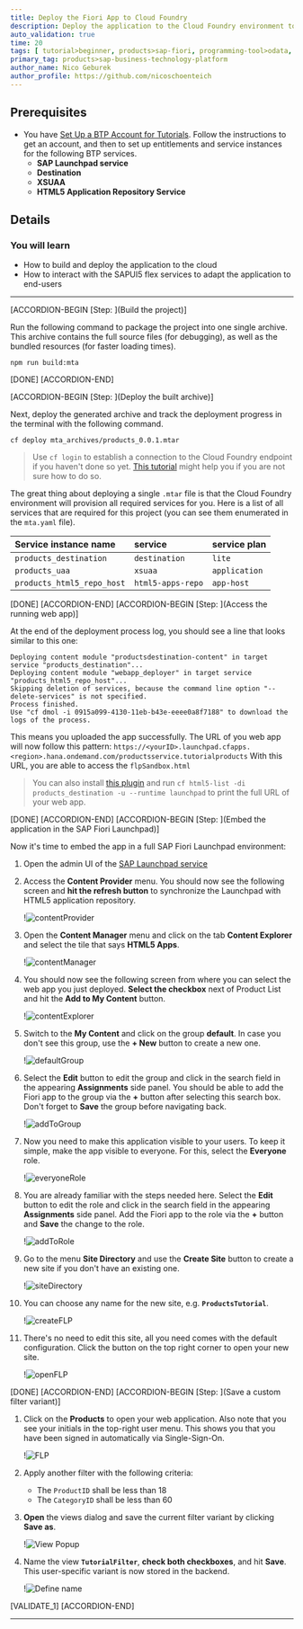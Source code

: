 ```yaml
---
title: Deploy the Fiori App to Cloud Foundry
description: Deploy the application to the Cloud Foundry environment to be able to share it with your coworkers.
auto_validation: true
time: 20
tags: [ tutorial>beginner, products>sap-fiori, programming-tool>odata, programming-tool>sapui5,   products>sap-launchpad-service, topic>user-interface, programming-tool>html5, topic>cloud, tutorial>free-tier]
primary_tag: products>sap-business-technology-platform
author_name: Nico Geburek
author_profile: https://github.com/nicoschoenteich
---
```


## Prerequisites
- You have [Set Up a BTP Account for Tutorials](group.btp-setup). Follow the instructions to get an account, and then to set up entitlements and service instances for the following BTP services.
    - **SAP Launchpad service**
    - **Destination**
    - **XSUAA**
    - **HTML5 Application Repository Service**

## Details
### You will learn
  - How to build and deploy the application to the cloud
  - How to interact with the SAPUI5 flex services to adapt the application to end-users

---

[ACCORDION-BEGIN [Step: ](Build the project)]

Run the following command to package the project into one single archive. This archive contains the full source files (for debugging), as well as the bundled resources (for faster loading times).

```Terminal
npm run build:mta
```

[DONE]
[ACCORDION-END]

[ACCORDION-BEGIN [Step: ](Deploy the built archive)]

Next, deploy the generated archive and track the deployment progress in the terminal with the following command.

```Terminal
cf deploy mta_archives/products_0.0.1.mtar
```

> Use `cf login` to establish a connection to the Cloud Foundry endpoint if you haven't done so yet. [This tutorial](cp-cf-download-cli) might help you if you are not sure how to do so.

The great thing about deploying a single `.mtar` file is that the Cloud Foundry environment will provision all required services for you. Here is a list of all services that are required for this project (you can see them enumerated in the `mta.yaml` file).


|  Service instance name     | service | service plan
|  :------------- | :-------------| :-------------
|  `products_destination` |  `destination` |  `lite`
|  `products_uaa` |  `xsuaa` |  `application`
|  `products_html5_repo_host` | `html5-apps-repo`  |  `app-host`


[DONE]
[ACCORDION-END]
[ACCORDION-BEGIN [Step: ](Access the running web app)]

At the end of the deployment process log, you should see a line that looks similar to this one:
```[4]
Deploying content module "productsdestination-content" in target service "products_destination"...
Deploying content module "webapp_deployer" in target service "products_html5_repo_host"...
Skipping deletion of services, because the command line option "--delete-services" is not specified.
Process finished.
Use "cf dmol -i 0915a099-4130-11eb-b43e-eeee0a8f7188" to download the logs of the process.
```

This means you uploaded the app successfully. The URL of you web app will now follow this pattern: `https://<yourID>.launchpad.cfapps.<region>.hana.ondemand.com/productsservice.tutorialproducts`
With this URL, you are able to access the `flpSandbox.html`

> You can also install [this plugin](cp-cf-install-cliplugin-html5) and run `cf html5-list -di products_destination -u --runtime launchpad` to print the full URL of your web app.


[DONE]
[ACCORDION-END]
[ACCORDION-BEGIN [Step: ](Embed the application in the SAP Fiori Launchpad)]


Now it's time to embed the app in a full SAP Fiori Launchpad environment:

1. Open the admin UI of the [SAP Launchpad service](cp-portal-cloud-foundry-getting-started)
2. Access the **Content Provider** menu. You should now see the following screen and **hit the refresh button** to synchronize the Launchpad with HTML5 application repository.

    !![contentProvider](contentProvider.png)

3. Open the **Content Manager** menu and click on the tab **Content Explorer** and select the tile that says **HTML5 Apps**.

    !![contentManager](contentManager.png)

4. You should now see the following screen from where you can select the web app you just deployed. **Select the checkbox** next of Product List and hit the **Add to My Content** button.

    !![contentExplorer](contentExplorer.png)

4. Switch to the **My Content** and click on the group **default**. In case you don't see this group, use the **+ New** button to create a new one.

    !![defaultGroup](defaultGroup.png)

4. Select the **Edit** button to edit the group and click in the search field in the appearing **Assignments** side panel. You should be able to add the Fiori app to the group via the **+** button after selecting this search box. Don't forget to **Save** the group before navigating back.

    !![addToGroup](addToGroup.png)

4. Now you need to make this application visible to your users. To keep it simple, make the app visible to everyone. For this, select the **Everyone** role.

    !![everyoneRole](everyoneRole.png)

4. You are already familiar with the steps needed here. Select the **Edit** button to edit the role and click in the search field in the appearing **Assignments** side panel. Add the Fiori app to the role via the **+** button and **Save** the change to the role.

    !![addToRole](addToRole.png)

4. Go to the menu **Site Directory** and use the **Create Site** button to create a new site if you don't have an existing one.

    !![siteDirectory](siteDirectory.png)

4. You can choose any name for the new site, e.g. **`ProductsTutorial`**.

    !![createFLP](createFLP.png)

4. There's no need to edit this site, all you need comes with the default configuration. Click the button on the top right corner to open your new site.

    !![openFLP](openFLP.png)



[DONE]
[ACCORDION-END]
[ACCORDION-BEGIN [Step: ](Save a custom filter variant)]

1. Click on the **Products** to open your web application. Also note that you see your initials in the top-right user menu. This shows you that you have been signed in automatically via Single-Sign-On.

      !![FLP](./FLP.png)

3. Apply another filter with the following criteria:
    * The `ProductID` shall be less than 18
    * The `CategoryID` shall be less than 60

4. **Open** the views dialog and save the current filter variant by clicking **Save as**.

      !![View Popup](./myviews.png)

5. Name the view **`TutorialFilter`**, **check both checkboxes**, and hit **Save**. This user-specific variant is now stored in the backend.

      !![Define name](./setname.png)




[VALIDATE_1]
[ACCORDION-END]

---
